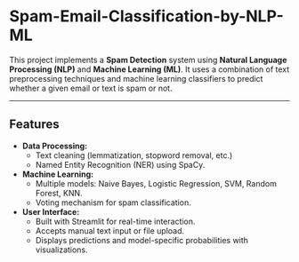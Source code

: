 # Spam-Email-Classification-by-NLP-ML


This project implements a **Spam Detection** system using **Natural Language Processing (NLP)** and **Machine Learning (ML)**. It uses a combination of text preprocessing techniques and machine learning classifiers to predict whether a given email or text is spam or not.

---

## Features
- **Data Processing:**
  - Text cleaning (lemmatization, stopword removal, etc.)
  - Named Entity Recognition (NER) using SpaCy.
- **Machine Learning:**
  - Multiple models: Naive Bayes, Logistic Regression, SVM, Random Forest, KNN.
  - Voting mechanism for spam classification.
- **User Interface:**
  - Built with Streamlit for real-time interaction.
  - Accepts manual text input or file upload.
  - Displays predictions and model-specific probabilities with visualizations.
